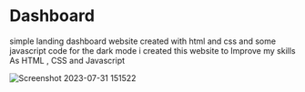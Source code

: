 # Dashboard
simple landing dashboard  website created with html and css and some javascript code for the dark mode 
i created this website to Improve my skills As HTML , CSS and Javascript


![Screenshot 2023-07-31 151522](https://github.com/AlirezaOzar/Dashboard/assets/108988996/1356eb35-52e9-4b86-ae1f-2db1d648ca6f)
